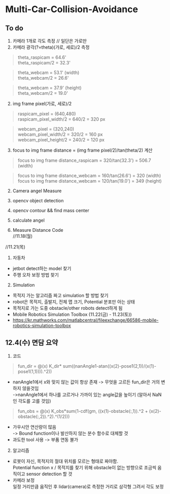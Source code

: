 # Multi-Car-Collision-Avoidance


## To do

1. 카메라 1개로 각도 측정 // 일단은 가로만  
  1. 카메라 광각(?=theta)(가로, 세로)/2 측정
  >theta_raspicam = 64.6'  
  >theta_raspicam/2 = 32.3'
  
  >theta_webcam = 53.1' (width)  
  >theta_webcam/2 = 26.6'
  
  >theta_webcam = 37.9' (height)  
  >theta_webcam/2 = 19.0'
  
  2. img frame pixel(가로, 세로)/2 
  >raspicam_pixel = (640,480)  
  >raspicam_pixel_width/2 = 640/2 = 320 px
  
  >webcam_pixel = (320,240)  
  >webcam_pixel_width/2 = 320/2 = 160 px  
  >webcam_pixel_height/2 = 240/2 = 120 px
  
  3. focus to img frame distance = (img frame pixel/2)/tan(theta/2) 계산
  >focus to img frame distance_raspicam = 320/tan(32.3') = 506.7 (width)
  
  >focus to img frame distance_webcam = 160/tan(26.6') = 320 (width)  
  >focus to img frame distance_webcam = 120/tan(19.0') = 349 (height)  

2. Camera angel Measure   
  1. opencv object detection  
  2. opencv contour && find mass center  
  3. calculate angel  
  
3. Measure Distance Code  
  //11.18(월) 

//11.21(목)  
1. 자동차  
  - jetbot detect하는 model 찾기  
  - 주행 오차 보정 방법 찾기  
  
2. Simulation  
  - 목적지 가는 알고리즘 짜고 simulation 할 방법 찾기  
  - robot은 목적지, 출발지, 전체 맵 크기, Potential 분포만 아는 상태  
  - 목적지로 가는 도중 obstacle/other robots detect하게 됨  
  - Mobile Robotics Simulation Toolbox (11.22(금) - 11.23(토))  
  - https://kr.mathworks.com/matlabcentral/fileexchange/66586-mobile-robotics-simulation-toolbox

## 12.4(수) 면담 요약  
  
1. 코드  
  >fun_dir = @(x) K_dir* sum((nanAngle1-atan((x(2)-pose1(2,1))/(x(1)-pose1(1,1)))).^2))   
  - nanAngle1에서 x와 맞지 않는 값이 항상 존재 -> 무엇을 고르든 fun_dir은 거의 변하지 않을것임  
   ->nanAngle1에서 하나를 고르거나 가까이 있는 angle값을 높이기 (알아서 NaN인 각도를 고를 것임)   
  >fun_obs = @(x) K_obs*sum(1-cdf(gm, ((x(1)-obstacle(:,1)).^2 + (x(2)-obstacle(:,2)).^2).^(1/2)))  
  - 가우시안 연산량이 많음   
  -> Bound function이나 발산하지 않는 분수 함수로 대체할 것  
  - 과도한 tool 사용 -> 부품 연동 불가
    
2.  알고리즘  
  - 로봇이 자신, 목적지의 절대 위치를 모르는 형태로 짜야함.  
    Potential function x / 목적지를 찾기 위해 obstacle이 없는 방향으로 조금씩 움직이고 sensor detection 할 것  
  - 카메라 보정  
    일정 거리만큼 움직인 후 lidar(camera)로 측정한 거리로 삼각형 그려서 각도 보정
    
